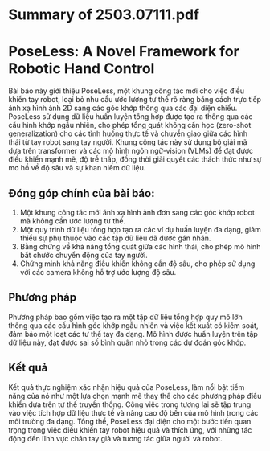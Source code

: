 # Summary of 2503.07111.pdf

# PoseLess: A Novel Framework for Robotic Hand Control

Bài báo này giới thiệu PoseLess, một khung công tác mới cho việc điều khiển tay robot, loại bỏ nhu cầu ước lượng tư thế rõ ràng bằng cách trực tiếp ánh xạ hình ảnh 2D sang các góc khớp thông qua các đại diện chiếu. PoseLess sử dụng dữ liệu huấn luyện tổng hợp được tạo ra thông qua các cấu hình khớp ngẫu nhiên, cho phép tổng quát không cần học (zero-shot generalization) cho các tình huống thực tế và chuyển giao giữa các hình thái từ tay robot sang tay người. Khung công tác này sử dụng bộ giải mã dựa trên transformer và các mô hình ngôn ngữ-vision (VLMs) để đạt được điều khiển mạnh mẽ, độ trễ thấp, đồng thời giải quyết các thách thức như sự mơ hồ về độ sâu và sự khan hiếm dữ liệu.

## Đóng góp chính của bài báo:
1. Một khung công tác mới ánh xạ hình ảnh đơn sang các góc khớp robot mà không cần ước lượng tư thế.
2. Một quy trình dữ liệu tổng hợp tạo ra các ví dụ huấn luyện đa dạng, giảm thiểu sự phụ thuộc vào các tập dữ liệu đã được gán nhãn.
3. Bằng chứng về khả năng tổng quát giữa các hình thái, cho phép mô hình bắt chước chuyển động của tay người.
4. Chứng minh khả năng điều khiển không cần độ sâu, cho phép sử dụng với các camera không hỗ trợ ước lượng độ sâu.

## Phương pháp
Phương pháp bao gồm việc tạo ra một tập dữ liệu tổng hợp quy mô lớn thông qua các cấu hình góc khớp ngẫu nhiên và việc kết xuất có kiểm soát, đảm bảo một loạt các tư thế tay đa dạng. Mô hình được huấn luyện trên tập dữ liệu này, đạt được sai số bình quân nhỏ trong các dự đoán góc khớp.

## Kết quả
Kết quả thực nghiệm xác nhận hiệu quả của PoseLess, làm nổi bật tiềm năng của nó như một lựa chọn mạnh mẽ thay thế cho các phương pháp điều khiển dựa trên tư thế truyền thống. Công việc trong tương lai sẽ tập trung vào việc tích hợp dữ liệu thực tế và nâng cao độ bền của mô hình trong các môi trường đa dạng. Tổng thể, PoseLess đại diện cho một bước tiến quan trọng trong việc điều khiển tay robot hiệu quả và thích ứng, với những tác động đến lĩnh vực chân tay giả và tương tác giữa người và robot.
